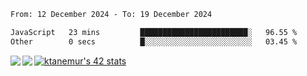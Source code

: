 <!--START_SECTION:waka-->

```txt
From: 12 December 2024 - To: 19 December 2024

JavaScript   23 mins         ████████████████████████░   96.55 %
Other        0 secs          █░░░░░░░░░░░░░░░░░░░░░░░░   03.45 %
```

<!--END_SECTION:waka-->
<a href="https://github.com/anuraghazra/github-readme-stats">
  <img align="left" src="https://github-readme-stats.vercel.app/api?username=Tanesan&count_private=true&show_icons=true" />
<img align="left" src="https://github-readme-stats.vercel.app/api/top-langs/?username=Tanesan" />
</a>

[![ktanemur's 42 stats](https://badge42.vercel.app/api/v2/cl1wslf6s002109l771rng2w8/stats?cursusId=21&coalitionId=62)](https://github.com/JaeSeoKim/badge42)
